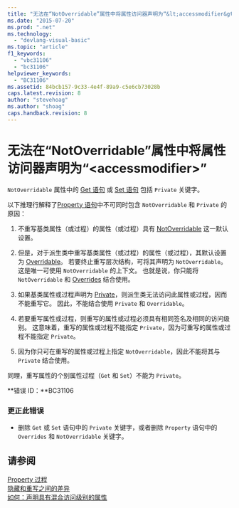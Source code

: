 ```yaml
---
title: "无法在“NotOverridable”属性中将属性访问器声明为“&lt;accessmodifier&gt;” | Microsoft Docs"
ms.date: "2015-07-20"
ms.prod: ".net"
ms.technology: 
  - "devlang-visual-basic"
ms.topic: "article"
f1_keywords: 
  - "vbc31106"
  - "bc31106"
helpviewer_keywords: 
  - "BC31106"
ms.assetid: 84bcb157-9c33-4e4f-89a9-c5e6cb73028b
caps.latest.revision: 8
author: "stevehoag"
ms.author: "shoag"
caps.handback.revision: 8
---
```

# 无法在“NotOverridable”属性中将属性访问器声明为“&lt;accessmodifier&gt;”
`NotOverridable` 属性中的 [Get 语句](../../visual-basic/language-reference/statements/get-statement.md) 或 [Set 语句](../../visual-basic/language-reference/statements/set-statement.md) 包括 `Private` 关键字。  
  
 以下推理行解释了[Property 语句](../../visual-basic/language-reference/statements/property-statement.md)中不可同时包含 `NotOverridable` 和 `Private` 的原因：  
  
1.  不重写基类属性（或过程）的属性（或过程）具有 [NotOverridable](../../visual-basic/language-reference/modifiers/notoverridable.md) 这一默认设置。  
  
2.  但是，对于派生类中重写基类属性（或过程）的属性（或过程），其默认设置为 [Overridable](../../visual-basic/language-reference/modifiers/overridable.md)。 若要终止重写层次结构，可将其声明为 `NotOverridable`。 这是唯一可使用 `NotOverridable` 的上下文。 也就是说，你只能将 `NotOverridable` 和 [Overrides](../../visual-basic/language-reference/modifiers/overrides.md) 结合使用。  
  
3.  如果基类属性或过程声明为 [Private](../../visual-basic/language-reference/modifiers/private.md)，则派生类无法访问此属性或过程，因而不能重写它。 因此，不能结合使用 `Private` 和 `Overridable`。  
  
4.  若要重写属性或过程，则重写的属性或过程必须具有相同签名及相同的访问级别。 这意味着，重写的属性或过程不能指定 `Private`，因为可重写的属性或过程不能指定 `Private`。  
  
5.  因为你只可在重写的属性或过程上指定 `NotOverridable`，因此不能将其与 `Private` 结合使用。  
  
 同理，重写属性的个别属性过程（`Get` 和 `Set`）不能为 `Private`。  
  
 **错误 ID：**BC31106  
  
### 更正此错误  
  
-   删除 `Get` 或 `Set` 语句中的 `Private` 关键字，或者删除 `Property` 语句中的 `Overrides` 和 `NotOverridable` 关键字。  
  
## 请参阅  
 [Property 过程](../../visual-basic/programming-guide/language-features/procedures/property-procedures.md)   
 [隐藏和重写之间的差异](../../visual-basic/programming-guide/language-features/declared-elements/differences-between-shadowing-and-overriding.md)   
 [如何：声明具有混合访问级别的属性](../../visual-basic/programming-guide/language-features/procedures/how-to-declare-a-property-with-mixed-access-levels.md)